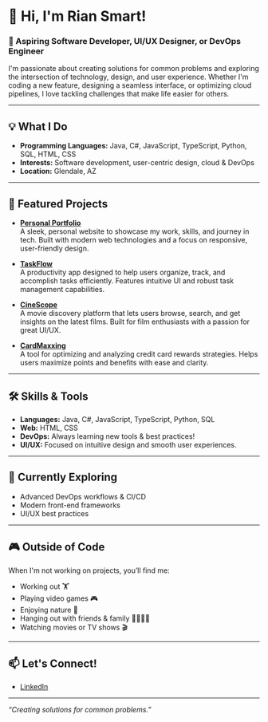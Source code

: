 # 👋 Hi, I'm Rian Smart!

### 🚀 Aspiring Software Developer, UI/UX Designer, or DevOps Engineer

I'm passionate about creating solutions for common problems and exploring the intersection of technology, design, and user experience. Whether I'm coding a new feature, designing a seamless interface, or optimizing cloud pipelines, I love tackling challenges that make life easier for others.

---

## 💡 What I Do

- **Programming Languages:** Java, C#, JavaScript, TypeScript, Python, SQL, HTML, CSS
- **Interests:** Software development, user-centric design, cloud & DevOps
- **Location:** Glendale, AZ

---

## 📌 Featured Projects

- **[Personal Portfolio](https://github.com/riiannsmart/portfolio-app)**  
  A sleek, personal website to showcase my work, skills, and journey in tech. Built with modern web technologies and a focus on responsive, user-friendly design.

- **[TaskFlow](https://github.com/riiannsmart/taskflow_app)**  
  A productivity app designed to help users organize, track, and accomplish tasks efficiently. Features intuitive UI and robust task management capabilities.

- **[CineScope](https://github.com/omniV1/CineScope)**  
  A movie discovery platform that lets users browse, search, and get insights on the latest films. Built for film enthusiasts with a passion for great UI/UX.

- **[CardMaxxing](https://github.com/riiannsmart/CardMaxxing)**  
  A tool for optimizing and analyzing credit card rewards strategies. Helps users maximize points and benefits with ease and clarity.

---

## 🛠️ Skills & Tools

- **Languages:** Java, C#, JavaScript, TypeScript, Python, SQL
- **Web:** HTML, CSS
- **DevOps:** Always learning new tools & best practices!
- **UI/UX:** Focused on intuitive design and smooth user experiences.

---

## 🌱 Currently Exploring

- Advanced DevOps workflows & CI/CD
- Modern front-end frameworks
- UI/UX best practices

---

## 🎮 Outside of Code

When I'm not working on projects, you’ll find me:
- Working out 🏋️
- Playing video games 🎮
- Enjoying nature 🌲
- Hanging out with friends & family 👨‍👩‍👦‍👦
- Watching movies or TV shows 🎬

---

## 📫 Let's Connect!

- [LinkedIn](https://www.linkedin.com/in/michael-smart-47576a264/)

---

_“Creating solutions for common problems.”_
